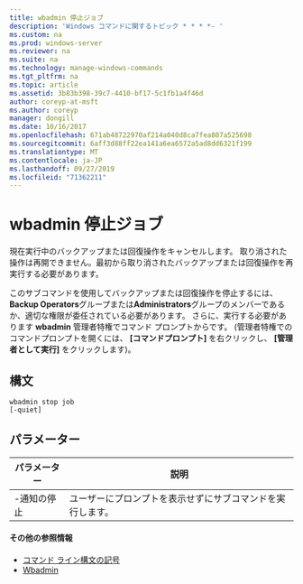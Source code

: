 ```yaml
---
title: wbadmin 停止ジョブ
description: 'Windows コマンドに関するトピック * * * *- '
ms.custom: na
ms.prod: windows-server
ms.reviewer: na
ms.suite: na
ms.technology: manage-windows-commands
ms.tgt_pltfrm: na
ms.topic: article
ms.assetid: 3b83b398-39c7-4410-bf17-5c1fb1a4f46d
author: coreyp-at-msft
ms.author: coreyp
manager: dongill
ms.date: 10/16/2017
ms.openlocfilehash: 671ab48722970af214a040d8ca7fea807a525698
ms.sourcegitcommit: 6aff3d88ff22ea141a6ea6572a5ad8dd6321f199
ms.translationtype: MT
ms.contentlocale: ja-JP
ms.lasthandoff: 09/27/2019
ms.locfileid: "71362211"
---
```

# <a name="wbadmin-stop-job"></a>wbadmin 停止ジョブ



現在実行中のバックアップまたは回復操作をキャンセルします。 取り消された操作は再開できません。最初から取り消されたバックアップまたは回復操作を再実行する必要があります。

このサブコマンドを使用してバックアップまたは回復操作を停止するには、 **Backup Operators**グループまたは**Administrators**グループのメンバーであるか、適切な権限が委任されている必要があります。 さらに、実行する必要があります **wbadmin** 管理者特権でコマンド プロンプトからです。 (管理者特権でのコマンドプロンプトを開くには、 **[コマンドプロンプト]** を右クリックし、 **[管理者として実行]** をクリックします)。

## <a name="syntax"></a>構文

```
wbadmin stop job
[-quiet]
```

## <a name="parameters"></a>パラメーター

|パラメーター|説明|
|---------|-----------|
|-通知の停止|ユーザーにプロンプトを表示せずにサブコマンドを実行します。|

#### <a name="additional-references"></a>その他の参照情報

-   [コマンド ライン構文の記号](command-line-syntax-key.md)
-   [Wbadmin](wbadmin.md)